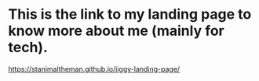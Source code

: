 # This is the link to my landing page to know more about me (mainly for tech).

https://stanimaltheman.github.io/jiggy-landing-page/
